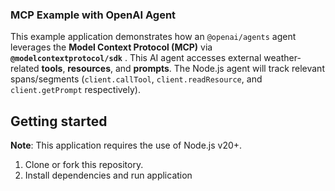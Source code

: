 ### MCP Example with OpenAI Agent

This example application demonstrates how an `@openai/agents` agent leverages the **Model Context Protocol (MCP)** via  **`@modelcontextprotocol/sdk`** . This AI agent accesses external weather-related **tools**, **resources**, and **prompts**. The Node.js agent will track relevant spans/segments (`client.callTool`, `client.readResource`, and `client.getPrompt` respectively).


## Getting started

**Note**: This application requires the use of Node.js v20+.

1. Clone or fork this repository.
2. Install dependencies and run application
